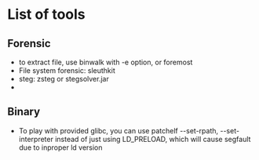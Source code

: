 # List of tools

## Forensic
- to extract file, use binwalk with -e option, or foremost
- File system forensic: sleuthkit
- steg: zsteg or stegsolver.jar
-

## Binary
- To play with provided glibc, you can use patchelf --set-rpath, --set-interpreter instead of just using LD_PRELOAD, which will cause segfault due to inproper ld version
